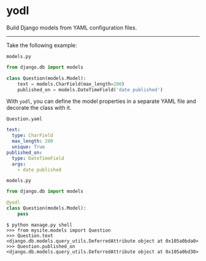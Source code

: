 # yodl

Build Django models from YAML configuration files.

---

Take the following example:

`models.py`
```python
from django.db import models

class Question(models.Model):
    text = models.CharField(max_length=200)
    published_on = models.DateTimeField('date published')
```

With `yodl`, you can define the model properties in a separate YAML file
and decorate the class with it.

`Question.yaml`
```yaml
text:
  type: CharField
  max_length: 200
  unique: True
published_on:
  type: DateTimeField
  args:
    - date published
```

`models.py`
```python
from django.db import models

@yodl
class Question(models.Model):
    pass
```

```shell
$ python manage.py shell
>>> from mysite.models import Question
>>> Question.text
<django.db.models.query_utils.DeferredAttribute object at 0x105a0bda0>
>>> Question.published_on
<django.db.models.query_utils.DeferredAttribute object at 0x105a0bd30>
```
